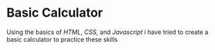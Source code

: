 # Basic Calculator
Using the basics of *HTML*, *CSS*, and *Javascript* i have tried to create a basic calculator to practice these skills
